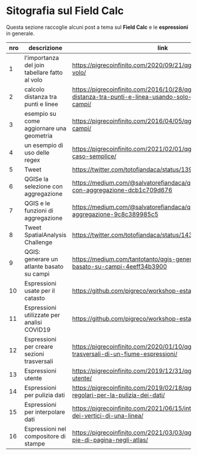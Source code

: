 # Sitografia sul Field Calc

Questa sezione raccoglie alcuni post a tema sul **Field Calc** e le **espressioni** in generale.

nro | descrizione                                    | link
----|------------------------------------------------|-----------------------------------------------------------------
1   | l'importanza del join tabellare fatto al volo  | <https://pigrecoinfinito.com/2020/09/21/qgis-join-tabellare-al-volo/>
2   | calcolo distanza tra punti e linee             | <https://pigrecoinfinito.com/2016/10/28/qgis-calcolare-distanza-tra-punti-e-linea-usando-solo-il-calcolatore-di-campi/>
3   | esempio su come aggiornare una geometria       | <https://pigrecoinfinito.com/2016/04/05/qgis-calcolatore-di-campi/>
4   | un esempio di uso delle regex                  | <https://pigrecoinfinito.com/2021/02/01/qgis-e-le-regex-un-caso-semplice/>
5   | Tweet                                          | <https://twitter.com/totofiandaca/status/1393927693855510533>
6   | QGISe la selezione con aggregazione            | <https://medium.com/@salvatorefiandaca/qgis-e-la-selezione-con-aggregazione-dcb1c709d676>
7   | QGIS e le funzioni di aggregazione             | <https://medium.com/@salvatorefiandaca/qgis-3-0-funzioni-di-aggregazione-9c8c389985c5>
8   | Tweet SpatialAnalysis Challenge                | <https://twitter.com/totofiandaca/status/1430108211068219416>
9   | QGIS: generare un atlante basato su campi      | <https://medium.com/tantotanto/qgis-generare-un-atlante-basato-su-campi-4eeff34b3900>
10  | Espressioni usate per il catasto               | <https://github.com/pigreco/workshop-estate-gis-2021>
11  | Espressioni utilizzate per analisi COVID19     | <https://github.com/pigreco/workshop-estate-gis-2020>
12  | Espressioni per creare sezioni trasversali     | <https://pigrecoinfinito.com/2020/01/10/qgis-creare-sezioni-trasversali-di-un-fiume-espressioni/>
13  | Espressioni utente                             | <https://pigrecoinfinito.com/2019/12/31/qgis-espressioni-utente/>
14  | Espressioni per pulizia dati                   | <https://pigrecoinfinito.com/2019/02/18/qgis-le-espressioni-regolari-per-la-pulizia-dei-dati/>
15  | Espressioni per interpolare dati               | <https://pigrecoinfinito.com/2021/06/15/interpolare-i-valori-m-dei-vertici-di-una-linea/>
16  | Espressioni nel compositore di stampe          | <https://pigrecoinfinito.com/2021/03/03/qgis-intestazione-e-pie-di-pagina-negli-atlas/>
